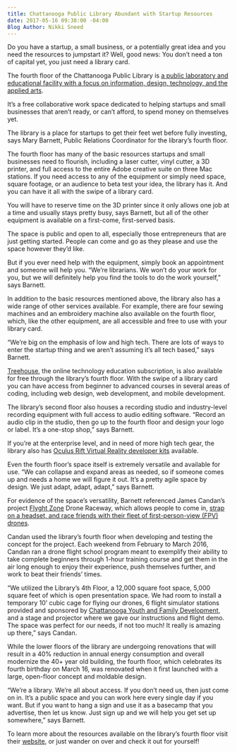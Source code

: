 ```yaml
---
title: Chattanooga Public Library Abundant with Startup Resources
date: 2017-05-16 09:38:00 -04:00
Blog Author: Nikki Sneed
---
```


Do you have a startup, a small business, or  a potentially great idea and you need the resources to jumpstart it? Well, good news: You don’t need a ton of capital yet, you just need a library card.

The fourth floor of the Chattanooga Public Library is [a public laboratory and educational facility with a focus on information, design, technology, and the applied arts](http://chattlibrary.org/4th-floor).

It’s a free collaborative work space dedicated to helping startups and small businesses that aren’t ready, or can’t afford, to spend money on themselves yet. 

The library is a place for startups to get their feet wet before fully investing, says Mary Barnett, Public Relations Coordinator for the library’s fourth floor. 

The fourth floor has many of the basic resources startups and small businesses need to flourish, including a laser cutter, vinyl cutter, a 3D printer, and full access to the entire Adobe creative suite on three Mac stations. If you need access to any of the equipment or simply need space, square footage, or an audience to beta test your idea, the library has it. And you can have it all with the swipe of a library card. 

You will have to reserve time on the 3D printer since it only allows one job at a time and usually stays pretty busy, says Barnett, but all of the other equipment is available on a first-come, first-served basis. 

The space is public and open to all, especially those entrepreneurs that are just getting started. People can come and go as they please and use the space however they’d like. 

But if you ever need help with the equipment, simply book an appointment and someone will help you. “We’re librarians. We won’t do your work for you, but we will definitely help you find the tools to do the work yourself,” says Barnett. 

In addition to the basic resources mentioned above, the library also has a wide range of other services available. For example, there are four sewing machines and an embroidery machine also available on the fourth floor, which, like the other equipment, are all accessible and free to use with your library card. 

“We’re big on the emphasis of low and high tech. There are lots of ways to enter the startup thing and we aren’t assuming it’s all tech based,” says Barnett. 

[Treehouse](https://teamtreehouse.com/), the online technology education subscription, is also available for free through the library’s fourth floor. With the swipe of a library card you can have access from beginner to advanced courses in several areas of coding, including web design, web development, and mobile development. 
 
The library’s second floor also houses a recording studio and industry-level recording equipment with full access to audio editing software. “Record an audio clip in the studio, then go up to the fourth floor and design your logo or label. It’s a one-stop shop,” says Barnett.

If you’re at the enterprise level, and in need of more high tech gear, the library also has [Oculus Rift Virtual Reality developer kits](https://www.oculus.com/rift/) available. 

Even the fourth floor’s space itself is extremely versatile and available for use. “We can collapse and expand areas as needed, so if someone comes up and needs a home we will figure it out. It’s a pretty agile space by design. We just adapt, adapt, adapt,” says Barnett. 

For evidence of the space’s versatility, Barnett referenced James Candan’s project [Flyght Zone](http://flyghtzone.com/) Drone Raceway, which allows people to come in, [strap on a headset, and race friends with their fleet of first-person-view (FPV) drones](http://flyghtzone.com/). 

Candan used the library’s fourth floor when developing and testing the concept for the project. Each weekend from February to March 2016, Candan ran a drone flight school program meant to exemplify their ability to take complete beginners through 1-hour training course and get them in the air long enough to enjoy their experience, push themselves further, and work to beat their friends’ times. 

“We utilized the Library’s 4th Floor, a 12,000 square foot space, 5,000 square feet of which is open presentation space. We had room to install a temporary 10’ cubic cage for flying our drones, 6 flight simulator stations provided and sponsored by [Chattanooga Youth and Family Development](http://www.chattanooga.gov/youthandfamily), and a stage and projector where we gave our instructions and flight demo. The space was perfect for our needs, if not too much! It really is amazing up there,” says Candan.

While the lower floors of the library are undergoing renovations that will result in a 40% reduction in annual energy consumption and overall modernize the 40+ year old building, the fourth floor, which celebrates its fourth birthday on March 16, was renovated when it first launched with a large, open-floor concept and moldable design.

“We’re a library. We’re all about access. If you don’t need us, then just come on in. It’s a public space and you can work here every single day if you want. But if you want to hang a sign and use it as a basecamp that you advertise, then let us know. Just sign up and we will help you get set up somewhere,” says Barnett. 

To learn more about the resources available on the library’s fourth floor visit their [website](http://chattlibrary.org/), or just wander on over and check it out for yourself!